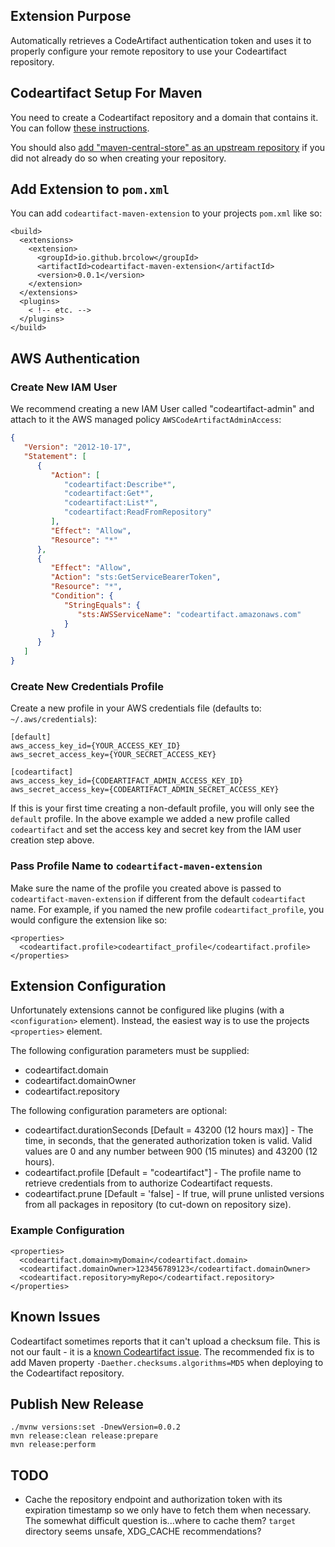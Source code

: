 ## Extension Purpose

Automatically retrieves a CodeArtifact authentication token and uses it to properly configure your remote repository to
use your Codeartifact repository.

## Codeartifact Setup For Maven

You need to create a Codeartifact repository and a domain that contains it. You can follow 
[these instructions](https://docs.aws.amazon.com/codeartifact/latest/ug/create-repo.html#create-repo-console).

You should also [add "maven-central-store" as an upstream repository](https://docs.aws.amazon.com/codeartifact/latest/ug/repo-upstream-add-console.html)
if you did not already do so when creating your repository.

## Add Extension to `pom.xml`

You can add `codeartifact-maven-extension` to your projects `pom.xml` like so:

```pom
<build>
  <extensions>
    <extension>
      <groupId>io.github.brcolow</groupId>
      <artifactId>codeartifact-maven-extension</artifactId>
      <version>0.0.1</version>
    </extension>
  </extensions>
  <plugins>
    < !-- etc. -->
  </plugins>
</build>
```

## AWS Authentication

### Create New IAM User

We recommend creating a new IAM User called "codeartifact-admin" and attach to it the AWS managed policy `AWSCodeArtifactAdminAccess`:

```json
{
   "Version": "2012-10-17",
   "Statement": [
      {
         "Action": [
            "codeartifact:Describe*",
            "codeartifact:Get*",
            "codeartifact:List*",
            "codeartifact:ReadFromRepository"
         ],
         "Effect": "Allow",
         "Resource": "*"
      },
      {
         "Effect": "Allow",
         "Action": "sts:GetServiceBearerToken",
         "Resource": "*",
         "Condition": {
            "StringEquals": {
               "sts:AWSServiceName": "codeartifact.amazonaws.com"
            }
         }
      }  
   ]
}
```

### Create New Credentials Profile

Create a new profile in your AWS credentials file (defaults to: `~/.aws/credentials`):

```
[default]
aws_access_key_id={YOUR_ACCESS_KEY_ID}
aws_secret_access_key={YOUR_SECRET_ACCESS_KEY}

[codeartifact]
aws_access_key_id={CODEARTIFACT_ADMIN_ACCESS_KEY_ID}
aws_secret_access_key={CODEARTIFACT_ADMIN_SECRET_ACCESS_KEY}
```

If this is your first time creating a non-default profile, you will only see the `default` profile. In the above example
we added a new profile called `codeartifact` and set the access key and secret key from the IAM user creation step above.

### Pass Profile Name to `codeartifact-maven-extension`

Make sure the name of the profile you created above is passed to `codeartifact-maven-extension` if different from the default
`codeartifact` name. For example, if you named the new profile `codeartifact_profile`, you would configure the extension like
so:

```pom
<properties>
  <codeartifact.profile>codeartifact_profile</codeartifact.profile>
</properties>
```

## Extension Configuration

Unfortunately extensions cannot be configured like plugins (with a `<configuration>` element). Instead, the easiest way is
to use the projects `<properties>` element.

The following configuration parameters must be supplied:

* codeartifact.domain
* codeartifact.domainOwner
* codeartifact.repository

The following configuration parameters are optional:

* codeartifact.durationSeconds [Default = 43200 (12 hours max)] - The time, in seconds, that the generated authorization token is valid. Valid values are 0 and any number between 900 (15 minutes) and 43200 (12 hours).
* codeartifact.profile [Default = "codeartifact"] - The profile name to retrieve credentials from to authorize Codeartifact requests.
* codeartifact.prune [Default = 'false] - If true, will prune unlisted versions from all packages in repository (to cut-down on repository size).

### Example Configuration

```pom
<properties>
  <codeartifact.domain>myDomain</codeartifact.domain>
  <codeartifact.domainOwner>123456789123</codeartifact.domainOwner>
  <codeartifact.repository>myRepo</codeartifact.repository>
</properties>
```

## Known Issues

Codeartifact sometimes reports that it can't upload a checksum file. This is not our fault - it is a [known Codeartifact issue](https://repost.aws/questions/QUPTjhfj0cSYqEk7TgZJRKnw/maven-fails-to-upload-maven-metadata-xml-checksum).
The recommended fix is to add Maven property `-Daether.checksums.algorithms=MD5` when deploying to the Codeartifact repository.

## Publish New Release

```shell
./mvnw versions:set -DnewVersion=0.0.2
mvn release:clean release:prepare
mvn release:perform
```

## TODO

* Cache the repository endpoint and authorization token with its expiration timestamp so we only have to fetch them when
necessary. The somewhat difficult question is...where to cache them? `target` directory seems unsafe, XDG_CACHE recommendations?
